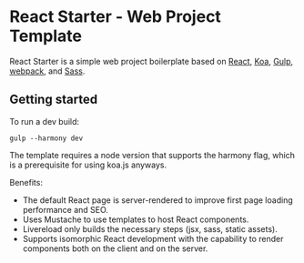 # React Starter - Web Project Template
React Starter is a simple web project boilerplate based on [React](http://facebook.github.io/react), [Koa](http://koajs.com/), [Gulp](http://gulpjs.com/), [webpack](http://webpack.github.io/), and [Sass](http://sass-lang.com/).

## Getting started

To run a dev build:

```
gulp --harmony dev
```

The template requires a node version that supports the harmony flag, which is a prerequisite for using koa.js anyways.

Benefits:
- The default React page is server-rendered to improve first page loading performance and SEO.
- Uses Mustache to use templates to host React components.
- Livereload only builds the necessary steps (jsx, sass, static assets).
- Supports isomorphic React development with the capability to render components both on the client and on the server.

